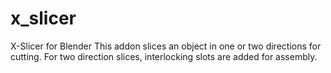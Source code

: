 # x_slicer
 X-Slicer for Blender
This addon slices an object in one or two directions for cutting. For two direction slices, interlocking slots are added for assembly.
